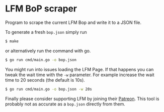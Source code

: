 # LFM BoP scraper

Program to scrape the current LFM Bop and write it to a JSON file.

To generate a fresh `bop.json` simply run

```bash
$ make
```

or alternatively run the command with go.

```bash
$ go run cmd/main.go -o bop.json
```

You might run into issues loading the LFM Page. If that happens you can tweak
the wait time with the `-w` parameter. For example increase the wait time to 20
seconds (the default is 10s).

```bash
$ go run cmd/main.go -o bop.json -w 20s
```

Finally please consider supporting LFM by joining their
[Patreon](https://lowfuelmotorsport.com/patreon). This tool is probably not as
accurate as a `bop.json` directly from them.

